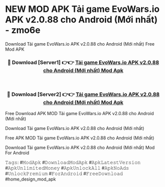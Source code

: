 # NEW MOD APK Tải game EvoWars.io APK v2.0.88 cho Android (Mới nhất) - zmo6e
Download Tải game EvoWars.io APK v2.0.88 cho Android (Mới nhất) Free Mod APK

<div align="center">
<h3>🔴 Download [Server1] 👉👉 <a href="https://apk-comot.site?title=Tải_game_EvoWars.io_APK_v2.0.88_cho_Android_(Mới_nhất)">Tải game EvoWars.io APK v2.0.88 cho Android (Mới nhất) Mod Apk</a></h3><br>

<h3>🔴 Download [Server2] 👉👉 <a href="https://apk-comot.site?title=Tải_game_EvoWars.io_APK_v2.0.88_cho_Android_(Mới_nhất)">Tải game EvoWars.io APK v2.0.88 cho Android (Mới nhất) Mod Apk</a></h3>
</div>


Free Download APK MOD Tải game EvoWars.io APK v2.0.88 cho Android (Mới nhất)

Download Tải game EvoWars.io APK v2.0.88 cho Android (Mới nhất) 

Free APK MOD Tải game EvoWars.io APK v2.0.88 cho Android (Mới nhất) 

Download Tải game EvoWars.io APK v2.0.88 cho Android (Mới nhất) Mod For Android

𝚃𝚊𝚐𝚜: #𝙼𝚘𝚍𝙰𝚙𝚔 #𝙳𝚘𝚠𝚗𝚕𝚘𝚊𝚍𝙼𝚘𝚍𝙰𝚙𝚔 #𝙰𝚙𝚔𝙻𝚊𝚝𝚎𝚜𝚝𝚅𝚎𝚛𝚜𝚒𝚘𝚗 #𝙰𝚙𝚔𝚄𝚗𝚕𝚒𝚖𝚒𝚝𝚎𝚍𝙼𝚘𝚗𝚎𝚢 #𝙰𝚙𝚔𝚄𝚗𝚕𝚘𝚌𝚔𝙰𝚕𝚕 #𝙰𝚙𝚔𝙽𝚘𝙰𝚍𝚜 #𝚄𝚗𝚕𝚘𝚌𝚔𝙿𝚛𝚎𝚖𝚒𝚞𝚖 #𝙵𝚘𝚛𝙰𝚗𝚍𝚛𝚘𝚒𝚍 #𝙵𝚛𝚎𝚎𝙳𝚘𝚠𝚗𝚕𝚘𝚊𝚍 #home_design_mod_apk
